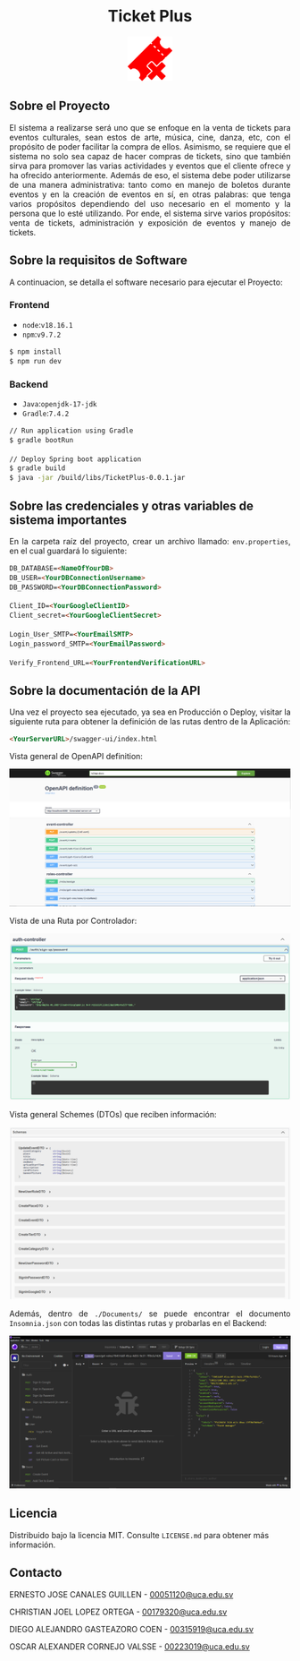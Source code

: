 <div id="top"></div>

<!-- PROJECT LOGO -->
<br />
<div align="center">
  <h1 align="center">Ticket Plus</h1>
  <img src="./Documents/img/logo.png" alt="Logo" width="80">
</div>

<!-- ABOUT THE PROJECT -->
## Sobre el Proyecto
<p align="justify">
El sistema a realizarse será uno que se enfoque en la venta de tickets para eventos culturales, sean estos de arte, música, cine, danza, etc, con el propósito de poder facilitar la compra de ellos. Asimismo, se requiere que el sistema no solo sea capaz de hacer compras de tickets, sino que también sirva para promover las varias actividades y eventos que el cliente ofrece y ha ofrecido anteriormente. Además de eso, el sistema debe poder utilizarse de una manera administrativa: tanto como en manejo de boletos durante eventos y en la creación de eventos en sí, en otras palabras: que tenga varios propósitos dependiendo del uso necesario en el momento y la persona que lo esté utilizando. Por ende, el sistema sirve varios propósitos: venta de tickets, administración y exposición de eventos y manejo de tickets.
</p>

<!-- SERVER -->
## Sobre la requisitos de Software

<p align="justify">A continuacion, se detalla el software necesario para ejecutar el Proyecto:</p>

### Frontend

<ul>
  <li><code>node</code>:<code>v18.16.1</code></li>
  <li><code>npm</code>:<code>v9.7.2</code></li>
</ul>

```bash
$ npm install
$ npm run dev
```

### Backend

<ul>
  <li><code>Java</code>:<code>openjdk-17-jdk</code></li>
  <li><code>Gradle</code>:<code>7.4.2</code></li>
</ul>


```bash
// Run application using Gradle
$ gradle bootRun

// Deploy Spring boot application
$ gradle build
$ java -jar /build/libs/TicketPlus-0.0.1.jar

```

## Sobre las credenciales y otras variables de sistema importantes

<p align="justify"> En la carpeta raíz del proyecto, crear un archivo llamado: <code>env.properties</code>, en el cual guardará lo siguiente:</p>

```html
DB_DATABASE=<NameOfYourDB>
DB_USER=<YourDBConnectionUsername>
DB_PASSWORD=<YourDBConnectionPassword>

Client_ID=<YourGoogleClientID>
Client_secret=<YourGoogleClientSecret>

Login_User_SMTP=<YourEmailSMTP>
Login_password_SMTP=<YourEmailPassword>

Verify_Frontend_URL=<YourFrontendVerificationURL>
```

## Sobre la documentación de la API

<p align="justify"> Una vez el proyecto sea ejecutado, ya sea en Producción o Deploy, visitar la siguiente ruta para obtener la definición de las rutas dentro de la Aplicación:</p>

```html
<YourServerURL>/swagger-ui/index.html
```

<p align="justify">Vista general de OpenAPI definition:</p>

![API Docs view 1](./Documents/img/1-API-Docs.PNG)

<p align="justify">Vista de una Ruta por Controlador:</p>

![API Docs view 2](./Documents/img/2-API-Docs.PNG)

<p align="justify">Vista general Schemes (DTOs) que reciben información:</p>

![API Docs view 3](./Documents/img/3-API-Docs.PNG)

<p align="justify">Además, dentro de <code>./Documents/</code> se puede encontrar el documento <code>Insomnia.json</code> con todas las distintas rutas y probarlas en el Backend:</p>

![Insomnia file](./Documents/img/Insomnia.PNG)

<!-- LICENSE -->
## Licencia

Distribuido bajo la licencia MIT. Consulte `LICENSE.md` para obtener más información.

<!-- CONTACT -->
## Contacto

ERNESTO JOSE CANALES GUILLEN - 00051120@uca.edu.sv

CHRISTIAN JOEL LOPEZ ORTEGA - 00179320@uca.edu.sv

DIEGO ALEJANDRO GASTEAZORO COEN - 00315919@uca.edu.sv

OSCAR ALEXANDER CORNEJO VALSSE - 00223019@uca.edu.sv